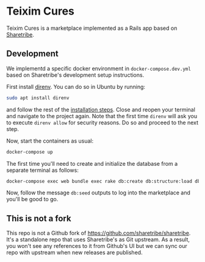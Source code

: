 # Teixim Cures

Teixim Cures is a marketplace implemented as a Rails app based on [Sharetribe](https://www.sharetribe.com).

## Development

We implementd a specific docker environment in `docker-compose.dev.yml` based on Sharetribe's development setup instructions.

First install [direnv](https://direnv.net/). You can do so in Ubuntu by running:

```bash
sudo apt install direnv
```

and follow the rest of the [installation steps](https://direnv.net/#basic-installation). Close and reopen your terminal and navigate to the project again. Note that the first time `direnv` will ask you to execute `direnv allow` for security reasons. Do so and proceed to the next step.

Now, start the containers as usual:

```bash
docker-compose up
```

The first time you'll need to create and initialize the database from a separate terminal as follows:

```bash
docker-compose exec web bundle exec rake db:create db:structure:load db:seed
```

Now, follow the message `db:seed` outputs to log into the marketplace and you'll be good to go.

## This is not a fork

This repo is not a Github fork of https://github.com/sharetribe/sharetribe. It's a standalone repo that uses Sharetribe's as Git upstream. As a result, you won't see any references to it from Github's UI but we can sync our repo with upstream when new releases are published.
